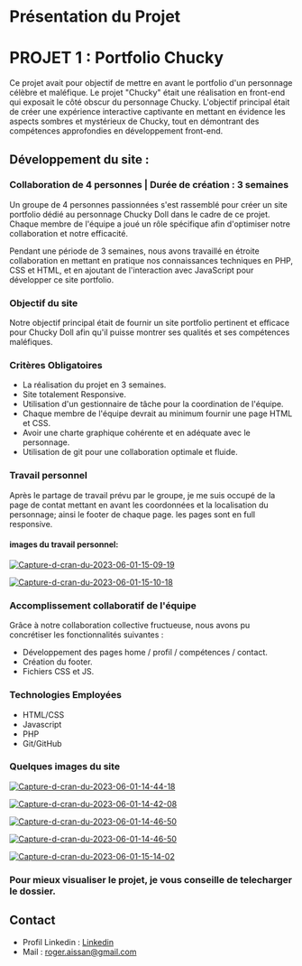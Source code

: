 # Présentation du Projet

# PROJET 1 : Portfolio Chucky

Ce projet avait pour objectif de mettre en avant le portfolio d'un personnage célèbre et maléfique. Le projet "Chucky" était une réalisation en front-end qui exposait le côté obscur du personnage Chucky. L'objectif principal était de créer une expérience interactive captivante en mettant en évidence les aspects sombres et mystérieux de Chucky, tout en démontrant des compétences approfondies en développement front-end.

## Développement du site :

### Collaboration de 4 personnes | Durée de création : 3 semaines

Un groupe de 4 personnes passionnées s'est rassemblé pour créer un site portfolio dédié au personnage Chucky Doll dans le cadre de ce projet. Chaque membre de l'équipe a joué un rôle spécifique afin d'optimiser notre collaboration et notre efficacité.

Pendant une période de 3 semaines, nous avons travaillé en étroite collaboration en mettant en pratique nos connaissances techniques en PHP, CSS et HTML, et en ajoutant de l'interaction avec JavaScript pour développer ce site portfolio.

### Objectif du site
Notre objectif principal était de fournir un site portfolio pertinent et efficace pour Chucky Doll afin qu'il puisse montrer ses qualités et ses compétences maléfiques.

### Critères Obligatoires
* La réalisation du projet en 3 semaines.
* Site totalement Responsive.
* Utilisation d'un gestionnaire de tâche pour la coordination de l'équipe.
* Chaque membre de l'équipe devrait au minimum fournir une page HTML et CSS.
* Avoir une charte graphique cohérente et en adéquate avec le personnage.
* Utilisation de git pour une collaboration optimale et fluide.

### Travail personnel
Après le partage de travail prévu par le groupe, je me suis occupé de la page de contat mettant en avant les coordonnées et la localisation du personnage; ainsi le footer de chaque page. les pages sont en full responsive.
#### images du travail personnel:

<a href="https://ibb.co/wpwh81d"><img src="https://i.ibb.co/qmWYhwD/Capture-d-cran-du-2023-06-01-15-09-19.png" alt="Capture-d-cran-du-2023-06-01-15-09-19" border="0"></a>

<a href="https://ibb.co/CBQMwXy"><img src="https://i.ibb.co/8M9dmRw/Capture-d-cran-du-2023-06-01-15-10-18.png" alt="Capture-d-cran-du-2023-06-01-15-10-18" border="0"></a>

### Accomplissement collaboratif de l'équipe
Grâce à notre collaboration collective fructueuse, nous avons pu concrétiser les fonctionnalités suivantes :

* Développement des pages home / profil / compétences / contact.
* Création du footer.
* Fichiers CSS et JS.
### Technologies Employées
* HTML/CSS
* Javascript
* PHP
* Git/GitHub

### Quelques images du site
<a href="https://imgbb.com/"><img src="https://i.ibb.co/d68fc3w/Capture-d-cran-du-2023-06-01-14-44-18.png" alt="Capture-d-cran-du-2023-06-01-14-44-18" border="0"></a>

<a href="https://ibb.co/4RyTD5n"><img src="https://i.ibb.co/d4923zw/Capture-d-cran-du-2023-06-01-14-42-08.png" alt="Capture-d-cran-du-2023-06-01-14-42-08" border="0"></a>

<a href="https://ibb.co/Ldf6j7m"><img src="https://i.ibb.co/zVwb9vp/Capture-d-cran-du-2023-06-01-14-46-50.png" alt="Capture-d-cran-du-2023-06-01-14-46-50" border="0"></a>

<a href="https://ibb.co/Ldf6j7m"><img src="https://i.ibb.co/zVwb9vp/Capture-d-cran-du-2023-06-01-14-46-50.png" alt="Capture-d-cran-du-2023-06-01-14-46-50" border="0"></a>

<a href="https://ibb.co/kQX1bk1"><img src="https://i.ibb.co/xJ6H9PH/Capture-d-cran-du-2023-06-01-15-14-02.png" alt="Capture-d-cran-du-2023-06-01-15-14-02" border="0"></a>

### Pour mieux visualiser le projet, je vous conseille de telecharger le dossier.

## Contact
* Profil Linkedin : [Linkedin](https://www.linkedin.com/in/roger-aissan/)
* Mail : roger.aissan@gmail.com




